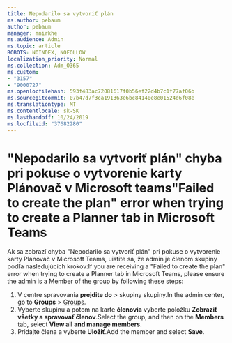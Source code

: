 ```yaml
---
title: Nepodarilo sa vytvoriť plán
ms.author: pebaum
author: pebaum
manager: mnirkhe
ms.audience: Admin
ms.topic: article
ROBOTS: NOINDEX, NOFOLLOW
localization_priority: Normal
ms.collection: Adm_O365
ms.custom:
- "3157"
- "9000727"
ms.openlocfilehash: 593f483ac72081617f0b56ef22d4b7c1f77af06b
ms.sourcegitcommit: 07b47d7f3ca191363e6bc84140e8e01524d6f08e
ms.translationtype: MT
ms.contentlocale: sk-SK
ms.lasthandoff: 10/24/2019
ms.locfileid: "37682280"
---
```

# <a name="failed-to-create-the-plan-error-when-trying-to-create-a-planner-tab-in-microsoft-teams"></a><span data-ttu-id="09d96-102">"Nepodarilo sa vytvoriť plán" chyba pri pokuse o vytvorenie karty Plánovač v Microsoft teams</span><span class="sxs-lookup"><span data-stu-id="09d96-102">"Failed to create the plan" error when trying to create a Planner tab in Microsoft Teams</span></span>

<span data-ttu-id="09d96-103">Ak sa zobrazí chyba "Nepodarilo sa vytvoriť plán" pri pokuse o vytvorenie karty Plánovač v Microsoft Teams, uistite sa, že admin je členom skupiny podľa nasledujúcich krokov:</span><span class="sxs-lookup"><span data-stu-id="09d96-103">If you are receiving a "Failed to create the plan" error when trying to create a Planner tab in Microsoft Teams, please ensure the admin is a Member of the group by following these steps:</span></span>

1. <span data-ttu-id="09d96-104">V centre spravovania[](https://admin.microsoft.com/Adminportal/Home?source=applauncher#/groups) **prejdite do** > skupiny skupiny.</span><span class="sxs-lookup"><span data-stu-id="09d96-104">In the admin center, go to **Groups** > [Groups](https://admin.microsoft.com/Adminportal/Home?source=applauncher#/groups).</span></span> 
2. <span data-ttu-id="09d96-105">Vyberte skupinu a potom na karte **členovia** vyberte položku **Zobraziť všetky a spravovať členov**.</span><span class="sxs-lookup"><span data-stu-id="09d96-105">Select the group, and then on the **Members** tab, select **View all and manage members**.</span></span>
3. <span data-ttu-id="09d96-106">Pridajte člena a vyberte **Uložiť**.</span><span class="sxs-lookup"><span data-stu-id="09d96-106">Add the member and select **Save**.</span></span>